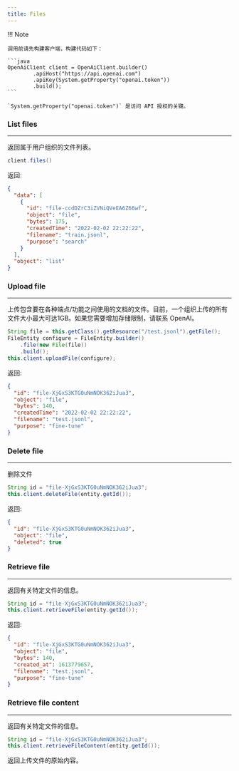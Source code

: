 ```yaml
---
title: Files
---
```


!!! Note

    调用前请先构建客户端，构建代码如下：

    ```java
    OpenAiClient client = OpenAiClient.builder()
            .apiHost("https://api.openai.com")
            .apiKey(System.getProperty("openai.token"))
            .build();
    ```

    `System.getProperty("openai.token")` 是访问 API 授权的关键。

### List files

---

返回属于用户组织的文件列表。

```java
client.files()
```

返回:

```json
{
  "data": [
    {
      "id": "file-ccdDZrC3iZVNiQVeEA6Z66wf",
      "object": "file",
      "bytes": 175,
      "createdTime": "2022-02-02 22:22:22",
      "filename": "train.jsonl",
      "purpose": "search"
    }
  ],
  "object": "list"
}
```

### Upload file

---

上传包含要在各种端点/功能之间使用的文档的文件。目前，一个组织上传的所有文件大小最大可达1GB。如果您需要增加存储限制，请联系 OpenAI。

```java
String file = this.getClass().getResource("/test.jsonl").getFile();
FileEntity configure = FileEntity.builder()
    .file(new File(file))
    .build();
this.client.uploadFile(configure);
```

返回:

```json
{
  "id": "file-XjGxS3KTG0uNmNOK362iJua3",
  "object": "file",
  "bytes": 140,
  "createdTime": "2022-02-02 22:22:22",
  "filename": "test.jsonl",
  "purpose": "fine-tune"
}
```

### Delete file

---

删除文件

```java
String id = "file-XjGxS3KTG0uNmNOK362iJua3";
this.client.deleteFile(entity.getId());
```

返回:

```json
{
  "id": "file-XjGxS3KTG0uNmNOK362iJua3",
  "object": "file",
  "deleted": true
}
```

### Retrieve file

---

返回有关特定文件的信息。

```java
String id = "file-XjGxS3KTG0uNmNOK362iJua3";
this.client.retrieveFile(entity.getId());
```

返回:

```json
{
  "id": "file-XjGxS3KTG0uNmNOK362iJua3",
  "object": "file",
  "bytes": 140,
  "created_at": 1613779657,
  "filename": "test.jsonl",
  "purpose": "fine-tune"
}
```

### Retrieve file content

---

返回有关特定文件的信息。

```java
String id = "file-XjGxS3KTG0uNmNOK362iJua3";
this.client.retrieveFileContent(entity.getId());
```

返回上传文件的原始内容。
